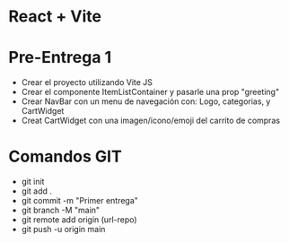 # React + Vite

# Pre-Entrega 1

- Crear el proyecto utilizando Vite JS
- Crear el componente ItemListContainer y pasarle una prop "greeting"
- Crear NavBar con un menu de navegación con: Logo, categorias, y CartWidget
- Creat CartWidget con una imagen/icono/emoji del carrito de compras

# Comandos GIT

- git init
- git add .
- git commit -m "Primer entrega"
- git branch -M "main"
- git remote add origin (url-repo)
- git push -u origin main